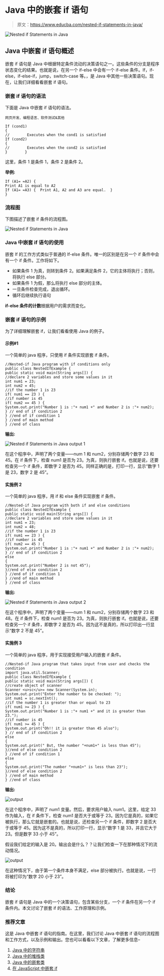 # Java 中的嵌套 if 语句

> 原文：<https://www.educba.com/nested-if-statements-in-java/>

![Nested if Statements in Java](img/4498041ef75512916e18158ec4cddaa6.png)



## Java 中嵌套 if 语句概述

嵌套 if 语句是 Java 中根据特定条件流动的决策语句之一。这些条件的分支是程序状态变化的结果。也就是说，在另一个 if-else 中会有一个 if-else 条件。If，if-else，if-else-if，jump，switch-case 等。，是 Java 中其他一些决策语句。现在，让我们详细看看嵌套 if 语句。

### 嵌套 if 语句的语法

下面是 Java 中嵌套 if 语句的语法。

<small>网页开发、编程语言、软件测试&其他</small>

```
If (cond1)
{
//        Executes when the cond1 is satisfied
If (cond2)
{
//        Executes when the cond2 is satisfied
}        }
```

这里，条件 1 是条件 1，条件 2 是条件 2。

**举例:**

```
If (A1= =A2) {
Print A1 is equal to A2
If (A1= =A3) {  Print A1, A2 and A3 are equal.  }
}
```

### 流程图

下图描述了嵌套 if 条件的流程图。

![Nested if Statements in Java ](img/5c58488745f0a404580627f029c9fd55.png)



### Java 中嵌套 if 语句的使用

嵌套 If 的工作方式类似于普通的 If-else 条件。唯一的区别是在另一个 if 条件中会有一个 if 条件。工作将如下。

*   如果条件 1 为真，则转到条件 2。如果满足条件 2，它的主体将执行；否则，将执行 else 部分。
*   如果条件 1 为假，那么将执行 else 部分的主体。
*   一旦条件检查完成，退出循环。
*   循环后继续执行语句

**if-else 条件的计数**根据用户的需求而变化。

### 嵌套 if 语句的示例

为了详细理解嵌套 if，让我们看看使用 Java 的例子。

#### 示例#1

一个简单的 java 程序，只使用 if 条件实现嵌套 if 条件。

```
//Nested-if Java program with if conditions only
public class NestedIfExample {
public static void main(String args[]) {
//declare 2 variables and store some values in it
int num1 = 23;
int num2 = 45;
//if the number 1 is 23
if( num1 == 23 ) {
//if number is 45
if( num2 == 45 ) {
System.out.print("Number 1 is :"+ num1 +" and Number 2 is :"+ num2);
} // end of if condition 2
} //end of if condition 1
} //end of main method
} //end of class
```

**输出:**

![Nested if Statements in Java output 1](img/be5dc3143d84f6ac7bbaccb422d420b9.png)



在这个程序中，声明了两个变量——num 1 和 num2，分别存储两个数字 23 和 45。在 if 条件下，检查 num1 是否为 23。为真，则执行嵌套 if。也就是说，还要检查另一个 if 条件，即数字 2 是否为 45。同样正确的是，打印一行，显示“数字 1 是 23，数字 2 是 45”。

#### 实施例 2

一个简单的 java 程序，用 if 和 else 条件实现嵌套 if 条件。

```
//Nested-if Java program with both if and else conditions
public class NestedIfExample {
public static void main(String args[]) {
//declare 2 variables and store some values in it
int num1 = 23;
int num2 = 48;
//if the number 1 is 23
if( num1 == 23 ) {
//if number is 45
if( num2 == 45 ) {
System.out.print("Number 1 is :"+ num1 +" and Number 2 is :"+ num2);
} // end of if condition 2
else
{
System.out.print("Number 2 is not 45");
}//end of else condition 2
} //end of if condition 1
} //end of main method
} //end of class
```

**输出:**

![Nested if Statements in Java output 2](img/4218acfb062a69e4173ca3e21bcde5aa.png)



在这个程序中，声明了两个变量——num 1 和 num2，分别存储两个数字 23 和 48。在 if 条件下，检查 num1 是否为 23。为真，则执行嵌套 if。也就是说，还要检查另一个 if 条件，即数字 2 是否为 45。因为这不是真的，所以打印出一行显示“数字 2 不是 45”。

#### 实施例 3

一个简单的 java 程序，用于实现接受用户输入的嵌套 if 条件。

```
//Nested-if Java program that takes input from user and checks the condition
import java.util.Scanner;
public class NestedIfExample {
public static void main(String args[]) {
//create object of scanner
Scanner <u>sc</u>= new Scanner(System.in);
System.out.print("Enter the number to be checked: ");
int num1 = sc.nextInt();
//if the number 1 is greater than or equal to 23
if( num1 >= 23 ) {
System.out.print("Number 1 is :"+ num1 +" and it is greater than 23.");
//if number is 45
if( num1 >= 45 ) {
System.out.print("Oh!! it is greater than 45 also");
} // end of if condition 2
else
{
System.out.print(" But, the number "+num1+" is less than 45");
}//end of else condition 2
} //end of if condition 1
else
{
System.out.print("The number "+num1+" is less than 23");
}//end of else condition 2
} //end of main method
} //end of class
```

**输出:**

![output](img/5f334732ece538cdcf4b3649a6fe5df0.png)



在这个程序中，声明了 num1 变量。然后，要求用户输入 num1。这里，给定 33 作为输入，在 if 条件下，检查 num1 是否大于或等于 23。因为它是真的，如果它被执行，那么它就是嵌套的。也就是说，还检查另一个 if 条件，即数字 2 是否大于或等于 45。因为这不是真的，所以打印一行，显示“数字 1 是 33，并且它大于 23。但是数字 33 小于 45”。

假设我们给定的输入是 20。输出会是什么？？让我们检查一下在那种情况下的流动情况。

![output](img/5f568322365dbfb854b0e579926c1d12.png)



在这种情况下，由于第一个条件本身不满足，else 部分被执行。也就是说，一行将被打印为“数字 20 小于 23”。

### 结论

嵌套 if 语句是 Java 中的一个决策语句，包含某些分支，一个 if 条件在另一个 if 条件内。本文讨论了嵌套 if 的语法、工作原理和示例。

### 推荐文章

这是 Java 中嵌套 if 语句的指南。在这里，我们讨论 Java 中嵌套 if 语句的流程图和工作方式，以及示例和输出。您也可以看看以下文章，了解更多信息–

1.  [Java 中的字符串](https://www.educba.com/string-in-java/)
2.  [Java 中的堆栈类](https://www.educba.com/stack-class-in-java/)
3.  [Java 中的嵌套类](https://www.educba.com/nested-class-in-java/)
4.  [在 JavaScript 中嵌套 if](https://www.educba.com/nested-if-in-javascript/)





